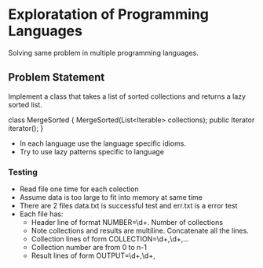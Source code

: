 
# Exploratation of Programming Languages

  Solving same problem in multiple programming languages.

## Problem Statement
  Implement a class that takes a list of sorted collections and returns a lazy sorted list.

  class MergeSorted<E> {
	 MergeSorted(List<Iterable<E>> collections);
	 public Iterator<E> iterator();
  }

* In each language use the language specific idioms.
* Try to use lazy patterns specific to language

### Testing
* Read file one time for each colection
* Assume data is too large to fit into memory at same time
* There are 2 files data.txt is successful test and err.txt is a error test
* Each file has:
	* Header line of format NUMBER=\d+. Number of collections
	* Note collections and results are multiline. Concatenate all the lines.
	* Collection lines of form COLLECTION<num>=\d+,\d+,...
	* Collection number are from 0 to n-1
	* Result lines of form OUTPUT=\d+,\d+,
